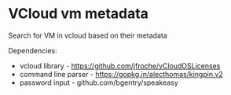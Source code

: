 # VCloud vm metadata

Search for VM in vcloud based on their metadata

Dependencies:

  - vcloud library - https://github.com/jfroche/vCloudOSLicenses
  - command line parser - https://gopkg.in/alecthomas/kingpin.v2
  - password input - github.com/bgentry/speakeasy

